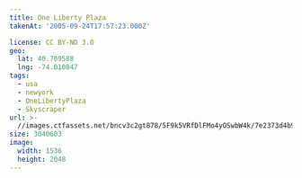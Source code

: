 ```yaml
---
title: One Liberty Plaza
takenAt: '2005-09-24T17:57:23.000Z'

license: CC BY-ND 3.0
geo:
  lat: 40.709588
  lng: -74.010847
tags:
  - usa
  - newyork
  - OneLibertyPlaza
  - Skyscraper
url: >-
  //images.ctfassets.net/bncv3c2gt878/5F9k5VRfDlFMo4yOSwbW4k/7e2373d4b9589d23805cef74b0cee925/one-liberty-plaza_4325556236_o
size: 3040603
image:
  width: 1536
  height: 2048
---
```

